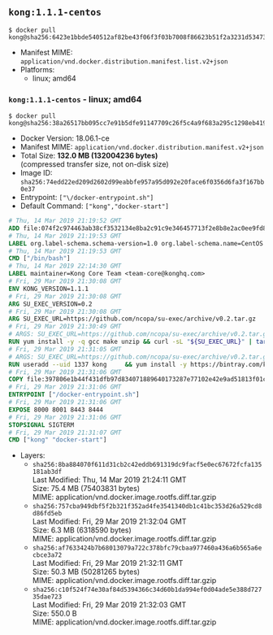 ## `kong:1.1.1-centos`

```console
$ docker pull kong@sha256:6423e1bbde540512af82be43f06f3f03b7008f86623b51f2a3231d5347361a6d
```

-	Manifest MIME: `application/vnd.docker.distribution.manifest.list.v2+json`
-	Platforms:
	-	linux; amd64

### `kong:1.1.1-centos` - linux; amd64

```console
$ docker pull kong@sha256:38a26517bb095cc7e91b5dfe91147709c26f5c4a9f683a295c1298eb419b04ae
```

-	Docker Version: 18.06.1-ce
-	Manifest MIME: `application/vnd.docker.distribution.manifest.v2+json`
-	Total Size: **132.0 MB (132004236 bytes)**  
	(compressed transfer size, not on-disk size)
-	Image ID: `sha256:74edd22ed209d2602d99eabbfe957a95d092e20face6f0356d6fa3f167bb0e37`
-	Entrypoint: `["\/docker-entrypoint.sh"]`
-	Default Command: `["kong","docker-start"]`

```dockerfile
# Thu, 14 Mar 2019 21:19:52 GMT
ADD file:074f2c974463ab38cf3532134e8ba2c91c9e346457713f2e8b8e2ac0ee9fd83d in / 
# Thu, 14 Mar 2019 21:19:53 GMT
LABEL org.label-schema.schema-version=1.0 org.label-schema.name=CentOS Base Image org.label-schema.vendor=CentOS org.label-schema.license=GPLv2 org.label-schema.build-date=20190305
# Thu, 14 Mar 2019 21:19:53 GMT
CMD ["/bin/bash"]
# Thu, 14 Mar 2019 22:14:30 GMT
LABEL maintainer=Kong Core Team <team-core@konghq.com>
# Fri, 29 Mar 2019 21:30:08 GMT
ENV KONG_VERSION=1.1.1
# Fri, 29 Mar 2019 21:30:08 GMT
ARG SU_EXEC_VERSION=0.2
# Fri, 29 Mar 2019 21:30:08 GMT
ARG SU_EXEC_URL=https://github.com/ncopa/su-exec/archive/v0.2.tar.gz
# Fri, 29 Mar 2019 21:30:49 GMT
# ARGS: SU_EXEC_URL=https://github.com/ncopa/su-exec/archive/v0.2.tar.gz SU_EXEC_VERSION=0.2
RUN yum install -y -q gcc make unzip && curl -sL "${SU_EXEC_URL}" | tar -C /tmp -zxf - && make -C "/tmp/su-exec-${SU_EXEC_VERSION}" && cp "/tmp/su-exec-${SU_EXEC_VERSION}/su-exec" /usr/bin && rm -fr "/tmp/su-exec-${SU_EXEC_VERSION}" && yum autoremove -y -q gcc make && yum clean all -q && rm -fr /var/cache/yum/* /tmp/yum_save*.yumtx /root/.pki
# Fri, 29 Mar 2019 21:31:05 GMT
# ARGS: SU_EXEC_URL=https://github.com/ncopa/su-exec/archive/v0.2.tar.gz SU_EXEC_VERSION=0.2
RUN useradd --uid 1337 kong     && yum install -y https://bintray.com/kong/kong-rpm/download_file?file_path=centos/7/kong-$KONG_VERSION.el7.noarch.rpm     && yum clean all
# Fri, 29 Mar 2019 21:31:06 GMT
COPY file:397806e1b44f431dfb97d834071889640173287e77102e42e9ad51813f01cec4 in /docker-entrypoint.sh 
# Fri, 29 Mar 2019 21:31:06 GMT
ENTRYPOINT ["/docker-entrypoint.sh"]
# Fri, 29 Mar 2019 21:31:06 GMT
EXPOSE 8000 8001 8443 8444
# Fri, 29 Mar 2019 21:31:06 GMT
STOPSIGNAL SIGTERM
# Fri, 29 Mar 2019 21:31:07 GMT
CMD ["kong" "docker-start"]
```

-	Layers:
	-	`sha256:8ba884070f611d31cb2c42eddb691319dc9facf5e0ec67672fcfa135181ab3df`  
		Last Modified: Thu, 14 Mar 2019 21:24:11 GMT  
		Size: 75.4 MB (75403831 bytes)  
		MIME: application/vnd.docker.image.rootfs.diff.tar.gzip
	-	`sha256:757cba949dbf5f2b321f352ad4fe3541340db1c41bc353d26a529cd8d86fd5eb`  
		Last Modified: Fri, 29 Mar 2019 21:32:04 GMT  
		Size: 6.3 MB (6318590 bytes)  
		MIME: application/vnd.docker.image.rootfs.diff.tar.gzip
	-	`sha256:af7633424b7b68013079a722c378bfc79cbaa977460a436a6b565a6ecbce3a72`  
		Last Modified: Fri, 29 Mar 2019 21:32:11 GMT  
		Size: 50.3 MB (50281265 bytes)  
		MIME: application/vnd.docker.image.rootfs.diff.tar.gzip
	-	`sha256:c10f524f74e30af84d5394366c34d60b1da994ef0d04ade5e388d72735dae723`  
		Last Modified: Fri, 29 Mar 2019 21:32:03 GMT  
		Size: 550.0 B  
		MIME: application/vnd.docker.image.rootfs.diff.tar.gzip
